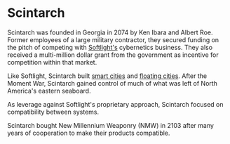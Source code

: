 # Scintarch

<meta property="og:description" content="Scintarch was founded in Georgia in 2074 by Ken Ibara and Albert Roe.">

Scintarch was founded in Georgia in 2074 by Ken Ibara and Albert Roe. Former employees of a large military contractor, they secured funding on the pitch of competing with [Softlight's](softlight-corp.md) cybernetics business. They also received a multi-million dollar grant from the government as incentive for competition within that market.

Like Softlight, Scintarch built [smart cities](../smart-cities.md) and [floating cities](../floating-cities.md). After the Moment War, Scintarch gained control of much of what was left of North America's eastern seaboard.

As leverage against Softlight's proprietary approach, Scintarch focused on compatibility between systems.

Scintarch bought New Millennium Weaponry (NMW) in 2103 after many years of cooperation to make their products compatible.